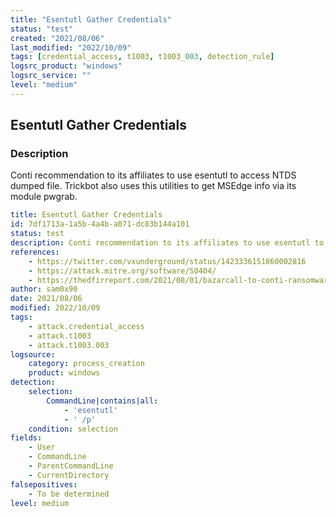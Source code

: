 ```yaml
---
title: "Esentutl Gather Credentials"
status: "test"
created: "2021/08/06"
last_modified: "2022/10/09"
tags: [credential_access, t1003, t1003_003, detection_rule]
logsrc_product: "windows"
logsrc_service: ""
level: "medium"
---
```


## Esentutl Gather Credentials

### Description

Conti recommendation to its affiliates to use esentutl to access NTDS dumped file. Trickbot also uses this utilities to get MSEdge info via its module pwgrab.

```yml
title: Esentutl Gather Credentials
id: 7df1713a-1a5b-4a4b-a071-dc83b144a101
status: test
description: Conti recommendation to its affiliates to use esentutl to access NTDS dumped file. Trickbot also uses this utilities to get MSEdge info via its module pwgrab.
references:
    - https://twitter.com/vxunderground/status/1423336151860002816
    - https://attack.mitre.org/software/S0404/
    - https://thedfirreport.com/2021/08/01/bazarcall-to-conti-ransomware-via-trickbot-and-cobalt-strike/
author: sam0x90
date: 2021/08/06
modified: 2022/10/09
tags:
    - attack.credential_access
    - attack.t1003
    - attack.t1003.003
logsource:
    category: process_creation
    product: windows
detection:
    selection:
        CommandLine|contains|all:
            - 'esentutl'
            - ' /p'
    condition: selection
fields:
    - User
    - CommandLine
    - ParentCommandLine
    - CurrentDirectory
falsepositives:
    - To be determined
level: medium

```
